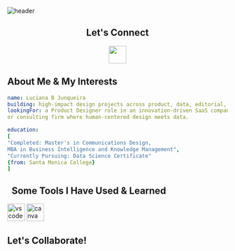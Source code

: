 ![header](https://capsule-render.vercel.app/api?type=wave&color=auto&height=300&section=header&text=Hey%20there!&fontSize=90&textAlign=center)

<h2 align="center">Let's Connect</h2>

<p align="center">
<a href="https://www.linkedin.com/in/lujunqueira/"><img height="40" src="https://img.shields.io/badge/linkedin-%230077B5.svg?style=for-the-badge&logo=linkedin&logoColor=white"></a>

<h2>About Me & My Interests</h2>

```yaml
name: Luciana B Junqueira
building: high-impact design projects across product, data, editorial, and knowledge management
lookingFor: a Product Designer role in an innovation-driven SaaS company, research organization,
or consulting firm where human-centered design meets data.

education: 
[
"Completed: Master's in Communications Design,
MBA in Business Intelligence and Knowledge Management",
"Currently Pursuing: Data Science Certificate"
{from: Santa Monica College}
]
```

<p align="center">
<h2> &nbsp; Some Tools I Have Used & Learned</h2>
<p align="left">
<img src="https://cdn.jsdelivr.net/gh/devicons/devicon@latest/icons/vscode/vscode-original.svg" alt="vscode" height="40" width="40"/>
<img src="https://cdn.jsdelivr.net/gh/devicons/devicon@latest/icons/canva/canva-original.svg" alt="canva" height="40" width="40"/>
</p>

<h2>Let's Collaborate!</h2>
